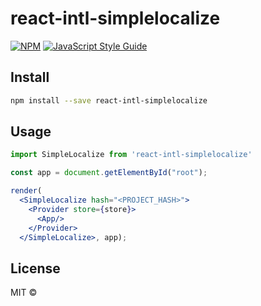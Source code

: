 # react-intl-simplelocalize

> 

[![NPM](https://img.shields.io/npm/v/react-intl-simplelocalize.svg)](https://www.npmjs.com/package/react-intl-simplelocalize) [![JavaScript Style Guide](https://img.shields.io/badge/code_style-standard-brightgreen.svg)](https://standardjs.com)

## Install

```bash
npm install --save react-intl-simplelocalize
```

## Usage

```jsx
import SimpleLocalize from 'react-intl-simplelocalize'

const app = document.getElementById("root");

render(
  <SimpleLocalize hash="<PROJECT_HASH>">
    <Provider store={store}>
      <App/>
    </Provider>
  </SimpleLocalize>, app);

```

## License

MIT © [](https://github.com/)
